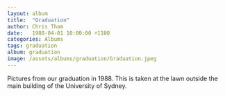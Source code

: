 ```yaml
---
layout: album
title:  "Graduation"
author: Chris Tham
date:   1988-04-01 10:00:00 +1100
categories: Albums
tags: graduation
album: graduation
image: /assets/albums/graduation/Graduation.jpeg
---
```

Pictures from our graduation in 1988. This is taken at the lawn outside the main building of the University of Sydney.
